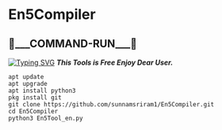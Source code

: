 # En5Compiler
<h2>🔻___COMMAND-RUN___🔻 </h2>

[![Typing SVG](https://readme-typing-svg.demolab.com?font=Fira+Code&pause=1000&color=FF2C10&background=31FF9400&width=435&lines=En5Compiler%F0%9F%A4%9F)](https://git.io/typing-svg)
___This Tools is Free Enjoy Dear User.___</br>
```
apt update
apt upgrade
apt install python3
pkg install git
git clone https://github.com/sunnamsriram1/En5Compiler.git
cd En5Compiler
python3 En5Tool_en.py
```
